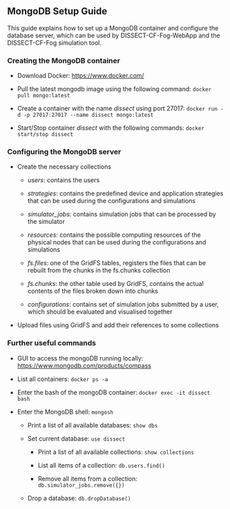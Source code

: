 ## MongoDB Setup Guide

This guide explains how to set up a MongoDB container and configure the database server, which can be used by DISSECT-CF-Fog-WebApp and the DISSECT-CF-Fog simulation tool.

### Creating the MongoDB container

 - Download Docker: https://www.docker.com/

 - Pull the latest mongodb image using the following command: ```docker pull mongo:latest```

 - Create a container with the name *dissect* using port 27017: ```docker run -d -p 27017:27017 --name dissect mongo:latest```

 - Start/Stop container *dissect* with the following commands: ```docker start/stop dissect```

### Configuring the MongoDB server

 - Create the necessary collections

   - *users*: contains the users
   
   - *strategies*: contains the predefined device and application strategies that can be used during the configurations and simulations
   
   - *simulator_jobs*: contains simulation jobs that can be processed by the simulator
   
   - *resources*: contains the possible computing resources of the physical nodes that can be used during the configurations and simulations

   - *fs.files*: one of the GridFS tables, registers the files that can be rebuilt from the chunks in the fs.chunks collection

   - *fs.chunks*: the other table used by GridFS, contains the actual contents of the files broken down into chunks
  
   - *configurations*: contains set of simulation jobs submitted by a user, which should be evaluated and visualised together

 - Upload files using GridFS and add their references to some collections

### Further useful commands

 - GUI to access the mongoDB running locally: https://www.mongodb.com/products/compass

 - List all containers: ```docker ps -a```

 - Enter the bash of the mongoDB container:  ```docker exec -it dissect bash```

 - Enter the MongoDB shell: ```mongosh```

   - Print a list of all available databases: ```show dbs```
   
   - Set current database: ```use dissect```

     - Print a list of all available collections: ```show collections```

     - List all items of a collection: ```db.users.find()```
 
     - Remove all items from a collection: ```db.simulator_jobs.remove({})```

   - Drop a database: ```db.dropDatabase()```
  

